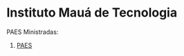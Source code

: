 # Instituto Mauá de Tecnologia

PAES Ministradas:

1. [PAES](https://github.com/dobbinx3/maua/tree/master/pae)